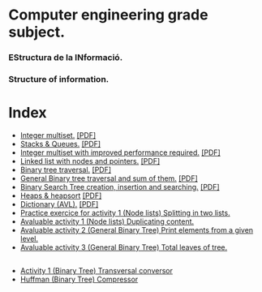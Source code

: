 # Computer engineering grade subject.

### EStructura de la INformació.

### Structure of information.

# Index


* [Integer multiset.](https://github.com/iluque95/ESIN/tree/master/Session1) [[PDF]](https://github.com/iluque95/ESIN/blob/master/Session1/sessio1.pdf)
* [Stacks & Queues.](https://github.com/iluque95/ESIN/blob/master/Session2) [[PDF]](https://github.com/iluque95/ESIN/blob/master/Session2/sessio2.pdf)
* [Integer multiset with improved performance required.](https://github.com/iluque95/ESIN/blob/master/Session3) [[PDF]](https://github.com/iluque95/ESIN/blob/master/Session3/sessio3.pdf)
* [Linked list with nodes and pointers.](https://github.com/iluque95/ESIN/blob/master/Session4) [[PDF]](https://github.com/iluque95/ESIN/blob/master/Session4/sessio4.pdf)
* [Binary tree traversal.](https://github.com/iluque95/ESIN/blob/master/Session5) [[PDF]](https://github.com/iluque95/ESIN/blob/master/Session5/sessio5.pdf)
* [General Binary tree traversal and sum of them.](https://github.com/iluque95/ESIN/blob/master/Session6) [[PDF]](https://github.com/iluque95/ESIN/blob/master/Session6/sessio6.pdf)
* [Binary Search Tree creation, insertion and searching.](https://github.com/iluque95/ESIN/blob/master/Session7/sessio7.pdf) [[PDF]](https://github.com/iluque95/ESIN/blob/master/Session7)
* [Heaps & heapsort](https://github.com/iluque95/ESIN/blob/master/Session8) [[PDF]](https://github.com/iluque95/ESIN/blob/master/Session8/sessio8.pdf)
* [Dictionary (AVL).](https://github.com/iluque95/ESIN/blob/master/Dictionary/) [[PDF]](https://github.com/iluque95/ESIN/blob/master/Dictionary/X68607_ca/problem.pdf)
* [Practice exercice for activity 1 (Node lists) Splitting in two lists.](https://github.com/iluque95/ESIN/tree/master/Activity3)
* [Avaluable activity 1 (Node lists) Duplicating content.](https://github.com/iluque95/ESIN/tree/master/Activity1)
* [Avaluable activity 2 (General Binary Tree) Print elements from a given level.](https://github.com/iluque95/ESIN/tree/master/Activity2)
* [Avaluable activity 3 (General Binary Tree) Total leaves of tree.](https://github.com/iluque95/ESIN/tree/master/Activity3)
##
* [Activity 1 (Binary Tree) Transversal conversor](https://github.com/iluque95/ESIN/tree/master/First_time/ESIN_old/PR)
* [Huffman (Binary Tree) Compressor](https://github.com/iluque95/ESIN/tree/master/First_time/ESIN_old/PR3)
